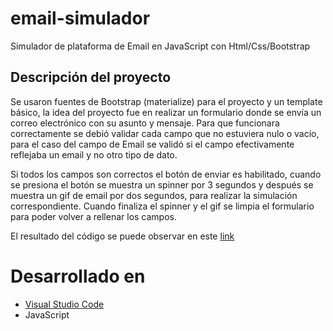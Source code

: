# email-simulador
Simulador de plataforma de Email en JavaScript con Html/Css/Bootstrap

## Descripción del proyecto

Se usaron fuentes de Bootstrap (materialize) para el proyecto y un template básico, la idea del proyecto fue en realizar un formulario donde se envía un correo electrónico con su asunto y mensaje. Para que funcionara correctamente se debió validar cada campo que no estuviera nulo o vacío, para el caso del campo de Email se validó si el campo efectivamente reflejaba un email y no otro tipo de dato. 

Si todos los campos son correctos el botón de enviar es habilitado, cuando se presiona el botón se muestra un spinner por 3 segundos y después se muestra un gif de email por dos segundos, para realizar la simulación correspondiente. Cuando finaliza el spinner y el gif se limpia el formulario para poder volver a rellenar los campos.

El resultado del código se puede observar en este [link](https://jsovalles.github.io/email-simulador/)

# Desarrollado en

* [Visual Studio Code](https://code.visualstudio.com/)
* JavaScript
